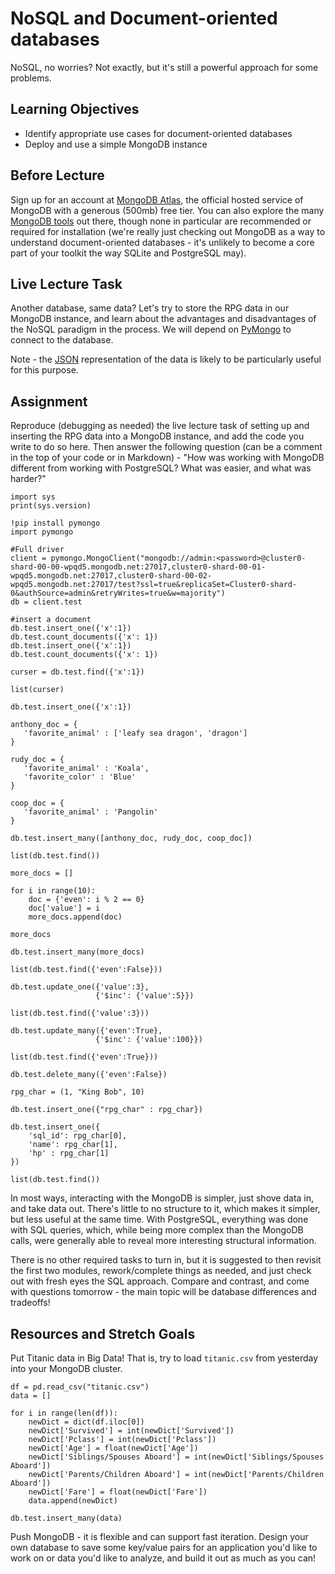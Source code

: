 # NoSQL and Document-oriented databases

NoSQL, no worries? Not exactly, but it's still a powerful approach for some
problems.

## Learning Objectives

- Identify appropriate use cases for document-oriented databases
- Deploy and use a simple MongoDB instance

## Before Lecture

Sign up for an account at [MongoDB Atlas](https://www.mongodb.com/cloud/atlas),
the official hosted service of MongoDB with a generous (500mb) free tier. You
can also explore the many [MongoDB tools](http://mongodb-tools.com/) out there,
though none in particular are recommended or required for installation (we're
really just checking out MongoDB as a way to understand document-oriented
databases - it's unlikely to become a core part of your toolkit the way SQLite
and PostgreSQL may).

## Live Lecture Task

Another database, same data? Let's try to store the RPG data in our MongoDB
instance, and learn about the advantages and disadvantages of the NoSQL paradigm
in the process. We will depend on
[PyMongo](https://api.mongodb.com/python/current/) to connect to the database.

Note - the
[JSON](https://github.com/LambdaSchool/Django-RPG/blob/master/testdata.json)
representation of the data is likely to be particularly useful for this purpose.

## Assignment

Reproduce (debugging as needed) the live lecture task of setting up and
inserting the RPG data into a MongoDB instance, and add the code you write to do
so here. Then answer the following question (can be a comment in the top of your
code or in Markdown) - "How was working with MongoDB different from working with
PostgreSQL? What was easier, and what was harder?"

```
import sys
print(sys.version)

!pip install pymongo
import pymongo

#Full driver
client = pymongo.MongoClient("mongodb://admin:<password>@cluster0-shard-00-00-wpqd5.mongodb.net:27017,cluster0-shard-00-01-wpqd5.mongodb.net:27017,cluster0-shard-00-02-wpqd5.mongodb.net:27017/test?ssl=true&replicaSet=Cluster0-shard-0&authSource=admin&retryWrites=true&w=majority")
db = client.test

#insert a document
db.test.insert_one({'x':1})
db.test.count_documents({'x': 1})
db.test.insert_one({'x':1})
db.test.count_documents({'x': 1})

curser = db.test.find({'x':1})

list(curser)

db.test.insert_one({'x':1})

anthony_doc = {
   'favorite_animal' : ['leafy sea dragon', 'dragon']   
}

rudy_doc = {
   'favorite_animal' : 'Koala',
   'favorite_color' : 'Blue'
}

coop_doc = {
   'favorite_animal' : 'Pangolin'
}

db.test.insert_many([anthony_doc, rudy_doc, coop_doc])

list(db.test.find())

more_docs = []

for i in range(10):
    doc = {'even': i % 2 == 0}
    doc['value'] = i
    more_docs.append(doc)

more_docs

db.test.insert_many(more_docs)

list(db.test.find({'even':False}))

db.test.update_one({'value':3},
                   {'$inc': {'value':5}})
                   
list(db.test.find({'value':3}))

db.test.update_many({'even':True},
                   {'$inc': {'value':100}})
                   
list(db.test.find({'even':True}))

db.test.delete_many({'even':False})

rpg_char = (1, "King Bob", 10)

db.test.insert_one({"rpg_char" : rpg_char})

db.test.insert_one({
    'sql_id': rpg_char[0],
    'name': rpg_char[1],
    'hp' : rpg_char[1]
})

list(db.test.find())
```

In most ways, interacting with the MongoDB is simpler, just shove data in, and take data out. There's little to no structure to it, which makes it simpler, but less useful at the same time. With PostgreSQL, everything was done with SQL queries, which, while being more complex than the MongoDB calls, were generally able to reveal more interesting structural information.

There is no other required tasks to turn in, but it is suggested to then revisit
the first two modules, rework/complete things as needed, and just check out with
fresh eyes the SQL approach. Compare and contrast, and come with questions
tomorrow - the main topic will be database differences and tradeoffs!

## Resources and Stretch Goals

Put Titanic data in Big Data! That is, try to load `titanic.csv` from yesterday
into your MongoDB cluster.

```
df = pd.read_csv("titanic.csv")
data = []

for i in range(len(df)):
    newDict = dict(df.iloc[0])
    newDict['Survived'] = int(newDict['Survived'])
    newDict['Pclass'] = int(newDict['Pclass'])
    newDict['Age'] = float(newDict['Age'])
    newDict['Siblings/Spouses Aboard'] = int(newDict['Siblings/Spouses Aboard'])
    newDict['Parents/Children Aboard'] = int(newDict['Parents/Children Aboard'])
    newDict['Fare'] = float(newDict['Fare'])
    data.append(newDict)

db.test.insert_many(data)
```

Push MongoDB - it is flexible and can support fast iteration. Design your own
database to save some key/value pairs for an application you'd like to work on
or data you'd like to analyze, and build it out as much as you can!
